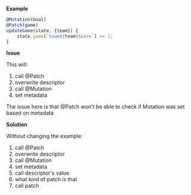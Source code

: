 **Example**

```ts
@Mutation(Goal)
@Patch(game)
updateGame(state, {team}) {
    state.game[`team${team}Score`] += 1;
}
```

**Issue**

This will:

1.  call @Patch
1.  overwrite descriptor
1.  call @Mutation
1.  set metadata

The issue here is that @Patch won't be able to check if Mutation was set based on metadata

**Solution**

Without changing the example:

1.  call @Patch
1.  overwrite descriptor
1.  call @Mutation
1.  set metadata
1.  call descriptor's value
1.  what kind of patch is that
1.  call patch
